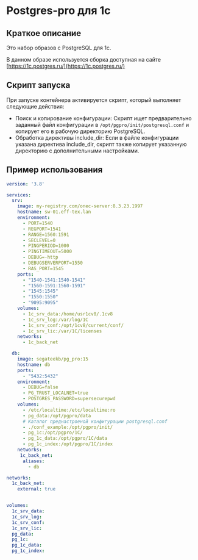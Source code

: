 # Postgres-pro для 1с

## Краткое описание

Это набор образов с PostgreSQL для 1с.

В данном образе используется сборка доступная на сайте [https://1c.postgres.ru/](https://1c.postgres.ru/)

## Скрипт запуска

При запуске контейнера активируется скрипт, который выполняет следующие действия:

* Поиск и копирование конфигурации: Скрипт ищет предварительно заданный файл конфигурации в `/opt/pgpro/init/postgresql.conf` и копирует его в рабочую директорию PostgreSQL.
* Обработка директивы include_dir: Если в файле конфигурации указана директива include_dir, скрипт также копирует указанную директорию с дополнительными настройками.

## Пример использования

```yaml
version: '3.8'

services:
  srv:
    image: my-registry.com/onec-server:8.3.23.1997
    hostname: sw-01.eff-tex.lan
    environment:
      - PORT=1540
      - REGPORT=1541
      - RANGE=1560:1591
      - SECLEVEL=0
      - PINGPERIOD=1000
      - PINGTIMEOUT=5000
      - DEBUG=-http
      - DEBUGSERVERPORT=1550
      - RAS_PORT=1545
    ports:
      - "1540-1541:1540-1541"
      - "1560-1591:1560-1591"
      - "1545:1545"
      - "1550:1550"
      - "9095:9095"
    volumes:
      - 1c_srv_data:/home/usr1cv8/.1cv8
      - 1c_srv_log:/var/log/1C
      - 1c_srv_conf:/opt/1cv8/current/conf/
      - 1c_srv_lic:/var/1C/licenses
    networks:
      - 1c_back_net

  db:
    image: segateekb/pg_pro:15
    hostname: db
    ports:
      - "5432:5432"
    environment:
      - DEBUG=false
      - PG_TRUST_LOCALNET=true
      - POSTGRES_PASSWORD=supersecurepwd
    volumes:
      - /etc/localtime:/etc/localtime:ro
      - pg_data:/opt/pgpro/data
      # Каталог преднастроеной конфигурации postgresql.conf
      - ./conf_example:/opt/pgpro/init/
      - pg_1c:/opt/pgpro/1C/
      - pg_1c_data:/opt/pgpro/1C/data
      - pg_1c_index:/opt/pgpro/1C/index
    networks:
     1c_back_net:
      aliases:
        - db

networks:
  1c_back_net:
    external: true


volumes:
  1c_srv_data:
  1c_srv_log:
  1c_srv_conf:  
  1c_srv_lic:
  pg_data:   
  pg_1c:
  pg_1c_data:
  pg_1c_index:
```